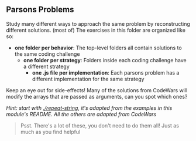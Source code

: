 ## Parsons Problems

Study many different ways to approach the same problem by reconstructing different solutions. (most of) The exercises in this folder are organized like so:

- **one folder per behavior**: The top-level folders all contain solutions to the same coding challenge
  - **one folder per strategy**: Folders inside each coding challenge have a different strategy
    - **one .js file per implementation**: Each parsons problem has a different implementation for the same strategy

Keep an eye out for side-effects! Many of the solutions from CodeWars will modify the arrays that are passed as arguments, can you spot which ones?

_Hint: start with [./repeat-string](./repeat-string), it's adapted from the examples in this module's README. All the others are adapted from CodeWars_

> Psst. There's a lot of these, you don't need to do them all! Just as much as you find helpful
